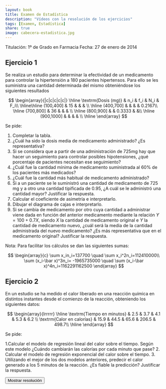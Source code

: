 ```yaml
---
layout: book
title: Examen de Estadística
description: "Vídeos con la resolución de los ejercicios"
tags: [Examen, Estadística]
share: true
image: cabecera-estadistica.jpg
---
```


Titulación: 1º de Grado en Farmacia
Fecha: 27 de enero de 2014 

## Ejercicio 1
Se realiza un estudio para determinar la efectividad de un medicamento para controlar la hipertensión a 180 pacientes hipertensos.
Para ello se les suministra una cantidad determinada del mismo obteniéndose los siguientes resultados

$$
\begin{array}{|c|c|c|c|c|}
\hline
\textrm{Dosis (mg)} & n_i & f_i & N_i & F_i\\
\hline\hline
(100,400] & 15 & & & \\
\hline
(400,700] & & & & 0.2167\\
\hline
(700,800] & 36 & & & \\
\hline
(800,900] & & 0.3333 & &\\
\hline
(900,1000] & & & & \\
\hline
\end{array}
$$

Se pide:

1. Completar la tabla. 
2. ¿Cuál ha sido la dosis media de medicamento administrado? ¿Es representativa?
3. Si se considera que a partir de una administración de 725mg hay que hacer un seguimiento para controlar posibles hipotensiones, ¿qué porcentaje de pacientes necesitan ese seguimiento?
4. ¿Cuál fue la cantidad mínima de medicamento suministrada al 60\% de los pacientes más medicados?
5. ¿Cuál fue la cantidad más habitual de medicamento administrado?
6. Si a un paciente se le suministró una cantidad de medicamento de 725 mg y a otro una cantidad tipificada de 0.95, ¿A cuál se le administró una cantidad mayor? Justificar la respuesta. 
7. Calcular el coeficiente de asimetría e interpretarlo. 
8. Dibujar el diagrama de cajas e interpretarlo. 
9. Si se cambia de medicamento por otro cuya cantidad a administrar viene dada en función del anterior medicamento mediante la relación $Y=100+0.7X$, siendo $X$ la cantidad de medicamento original e $Y$ la cantidad de medicamento nuevo, ¿cuál será la media de la cantidad administrada del nuevo medicamento? ¿Es más representativa que en el medicamento original? Justificar la respuesta.

Nota: Para facilitar los cálculos se dan las siguientes sumas:

$$
\begin{array}{c}
\sum x_in_i=137700 \quad \sum x_i^2n_i=112410000\\
\sum (x_i-\bar x)^3n_i= -1965735000 \quad \sum (x_i-\bar x)^4n_i=1162291162500
\end{array}
$$


## Ejercicio 2
En un estudio se ha medido el calor liberado en una reacción química en distintos instantes desde el comienzo de la reacción, obteniendo los siguientes datos:

$$
\begin{array}{lrrrrr}
\hline
\textrm{Tiempo en minutos} & 2.5 & 3.7 & 4.1 & 5.3 & 6.2 \\
\textrm{Calor en calorías} & 15.9 & 44.5 & 65.6 & 206.5 & 498.7\\
\hline
\end{array}
$$

Se pide:

1.Calcular el modelo de regresión lineal del calor sobre el tiempo. Según este modelo ¿Cuándo cambiarán las calorías por cada minuto que pase?
2. Calcular el modelo de regresión exponencial del calor sobre el tiempo.
3. Utilizando el mejor de los dos modelos anteriores, predecir el calor generado a los 5 minutos de la reacción. ¿Es fiable la predicción? Justificar la respuesta. 


<div><button class="answer">Mostrar resolución</button></div>

<p id="respuesta" style="display: none">
<iframe width="640" height="360" src="//www.youtube.com/embed/IbyZwm1cv8Y" frameborder="0" allowfullscreen></iframe>
</p>
